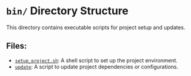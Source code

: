 # `bin/` Directory Structure

This directory contains executable scripts for project setup and updates.

## Files:

*   [`setup_project.sh`](bin/setup_project.sh): A shell script to set up the project environment.
*   [`update`](bin/update): A script to update project dependencies or configurations.
